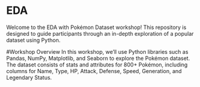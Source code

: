 # EDA
Welcome to the EDA with Pokémon Dataset workshop! This repository is designed to guide participants through an in-depth exploration of a popular dataset using Python.

#Workshop Overview
In this workshop, we’ll use Python libraries such as Pandas, NumPy, Matplotlib, and Seaborn to explore the Pokémon dataset. The dataset consists of stats and attributes for 800+ Pokémon, including columns for Name, Type, HP, Attack, Defense, Speed, Generation, and Legendary Status.
